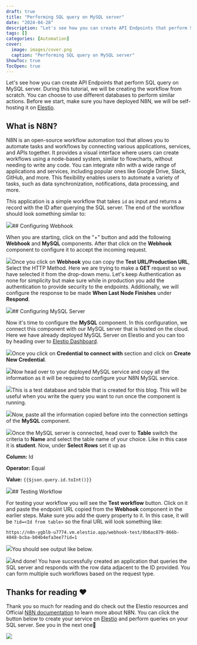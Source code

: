 ```yaml
---
draft: true
title: "Performing SQL query on MySQL server"
date: "2024-04-28"
description: "Let's see how you can create API Endpoints that perform SQL query on MySQL server. During this tutorial, we will be creating the workflow from scratch. You can choose to use different databases to perform similar actions. Before we start, make sure you have deployed N8N, we will"
tags: []
categories: [Automation]
cover:
  image: images/cover.png
  caption: "Performing SQL query on MySQL server"
ShowToc: true
TocOpen: true
---
```



Let's see how you can create API Endpoints that perform SQL query on MySQL server. During this tutorial, we will be creating the workflow from scratch. You can choose to use different databases to perform similar actions. Before we start, make sure you have deployed N8N, we will be self\-hosting it on [Elestio](https://elest.io/open-source/n8n?ref=blog.elest.io).

## What is N8N?

N8N is an open\-source workflow automation tool that allows you to automate tasks and workflows by connecting various applications, services, and APIs together. It provides a visual interface where users can create workflows using a node\-based system, similar to flowcharts, without needing to write any code. You can integrate n8n with a wide range of applications and services, including popular ones like Google Drive, Slack, GitHub, and more. This flexibility enables users to automate a variety of tasks, such as data synchronization, notifications, data processing, and more.

This application is a simple workflow that takes `id` as input and returns a record with the ID after querying the SQL server. The end of the workflow should look something similar to:

![](https://blog.elest.io/content/images/2024/04/Screenshot-2024-04-30-at-9.25.40-PM.jpg)## Configuring Webhook

When you are starting, click on the "\+" button and add the following **Webhook** and **MySQL** components. After that click on the **Webhook** component to configure it to accept the incoming request.

![](https://blog.elest.io/content/images/2024/04/Screenshot-2024-04-30-at-9.25.40-PM-2.jpg)Once you click on **Webhook** you can copy the **Test URL/Production URL**, Select the HTTP Method. Here we are trying to make a **GET** request so we have selected it from the drop\-down menu. Let's keep Authentication as none for simplicity but make sure while in production you add the authentication to provide security to the endpoints. Additionally, we will configure the response to be made **When Last Node Finishes** under **Respond**.

![](https://blog.elest.io/content/images/2024/04/Screenshot-2024-04-30-at-9.26.09-PM.jpg)## Configuring MySQL Server

Now it's time to configure the **MySQL** component. In this configuration, we connect this component with our MySQL server that is hosted on the cloud. Here we have already deployed MySQL Server on Elestio and you can too by heading over to [Elestio Dashboard](https://elest.io/open-source/mysql?ref=blog.elest.io).

![](https://blog.elest.io/content/images/2024/04/Screenshot-2024-04-30-at-9.25.52-PM.jpg)Once you click on **Credential to connect with** section and click on **Create New Credential**. 

![](https://blog.elest.io/content/images/2024/04/Screenshot-2024-04-30-at-9.26.58-PM.jpg)Now head over to your deployed MySQL service and copy all the information as it will be required to configure your N8N MySQL service.

![](https://blog.elest.io/content/images/2024/04/Screenshot-2024-04-30-at-9.27.47-PM.jpg)This is a test database and table that is created for this blog. This will be useful when you write the query you want to run once the component is running.

![](https://blog.elest.io/content/images/2024/04/Screenshot-2024-04-30-at-9.32.19-PM.jpg)Now, paste all the information copied before into the connection settings of the **MySQL** component. 

![](https://blog.elest.io/content/images/2024/04/Screenshot-2024-04-30-at-9.28.17-PM.jpg)Once the MySQL server is connected, head over to **Table** switch the criteria to **Name** and select the table name of your choice. Like in this case it is **student**. Now, under **Select Rows** set it up as

**Column:** Id

**Operator:** Equal

**Value:** `{{$json.query.id.toInt()}}`

![](https://blog.elest.io/content/images/2024/04/Screenshot-2024-04-30-at-9.26.31-PM.jpg)## Testing Workflow

For testing your workflow you will see the **Test workflow** button. Click on it and paste the endpoint URL copied from the **Webhook** component in the earlier steps. Make sure you add the query property to it. In this case, it will be `?id=<Id from table>` so the final URL will look something like:


```
https://n8n-ygblb-u7774.vm.elestio.app/webhook-test/8b6ac879-866b-4048-bcba-b04b4efa3ee7?id=1
```
![](https://blog.elest.io/content/images/2024/04/Screenshot-2024-04-30-at-11.45.19-PM.jpg)You should see output like below.

![](https://blog.elest.io/content/images/2024/04/Screenshot-2024-04-30-at-9.33.44-PM.jpg)And done! You have successfully created an application that queries the SQL server and responds with the row data adjacent to the ID provided. You can form multiple such workflows based on the request type.

## **Thanks for reading ❤️**

Thank you so much for reading and do check out the Elestio resources and Official [N8N documentation](https://docs.n8n.io/?ref=blog.elest.io) to learn more about N8N. You can click the button below to create your service on [Elestio](https://elest.io/open-source/n8n?ref=blog.elest.io) and perform queries on your SQL server. See you in the next one👋

[![](https://pub-da36157c854648669813f3f76c526c2b.r2.dev/deploy-on-elestio-black.png)](https://elest.io/open-source/n8n?ref=blog.elest.io)

